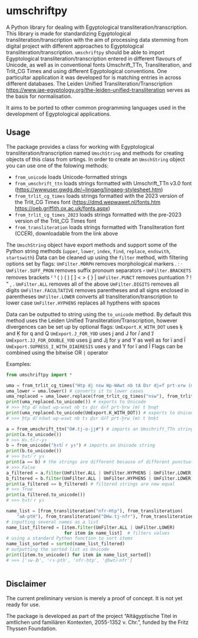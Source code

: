 # umschriftpy
A Python library for dealing with Egyptological transliteration/transcription.
This library is made for standardizing Egyptological transliteration/transcription with the aim of processing data stemming from digital project with different approaches to Egyptological transliteration/transcription.
`umschriftpy` should be able to import Egyptological transliteration/transcription entered in different flavours of Unicode, as well as in conventional fonts Umschrift_TTn, Transliteration, and Trlit_CG Times and using different Egyptological conventions.
One particultar application it was developed for is matching entries in across different databases.
The Leiden Unified Transliteration/Transcription https://www.iae-egyptology.org/the-leiden-unified-transliteration serves as the basis for normalisation.

It aims to be ported to other common programming languages used in the development of Egyptological applications. 

## Usage

The package provides a class for working with Egyptological transliteration/transcription named `UmschString` and methods for creating objects of this class from srtings.
In order to create an `UmschString` object you can use one of the folowing methods: 
- `from_unicode` loads Unicode-formatted strings
- `from_umschrift_ttn` loads strings formatted with Umschrift_TTn v3.0 font (https://wwwuser.gwdg.de/~lingaeg/lingaeg-stylesheet.htm)
- `from_trlit_cg_times` loads strings formatted with the 2023 version of the Trlit_CG Times font (https://dmd.wepwawet.nl/fonts.htm https://oeb.griffith.ox.ac.uk/fonts.aspx)
- `from_trlit_cg_times_2023` loads strings formatted with the pre-2023 version of the Trlit_CG Times font
- `from_transliteration` loads strings formatted with Transliteration font (CCER), downloadable from the link above

The `UmschString` object have export methods and support some of the Python string methods (`upper`, `lower`, `index`, `find`, `replace`, `endswith`, `startswith`)
Data can be cleaned up using the `filter` method, with filtering options set by flags:
`UmFilter.MORPH` removes morphological markers . : ·
`UmFilter.SUFF_PRON` removes suffix pronoum separators ⸗
`UmFilter.BRACKETS` removes brackets ⸢ ⸣ ⟨ ⟩ ( ) [ ] < > { } |
`UmFilter.PUNCT` removes puntuation ? ! " , .
`UmFilter.ALL` removes all of the above
`UmFilter.DIGITS` removes all digits
`UmFilter.FACULTATIVE` removes parentheses and all signs enclosed in parentheses
`UmFilter.LOWER` converts all transliteration/transcription to lower case
`UmFilter.HYPHENS` replaces all hypthens with spaces

Data can be outputted to string using the `to_unicode` method. By default this method uses the Leiden Unified Transliteration/Transcription, however divergences can be set up by optional flags: 
`UmExport.K_WITH_DOT` uses ḳ and Ḳ for q and Q
`UmExport.J_FOR_YOD`  uses j and J for ꞽ and Ꞽ
`UmExport.JJ_FOR_DOUBLE_YOD`  uses jj and Jj for y and Y as well as for ï and Ï
`UmExport.SUPRESS_I_WITH_DIAERESIS`  uses y and Y for ï and Ï
Flags can be combined using the bitwise OR `|` operator

Examples: 
```python
from umschriftpy import *

uma = from_trlit_cg_times("Htp dj nsw Wp-WAwt nb tA Dsr dj=f prt-xrw (m) t Hnqt") # imports a Trlit_CG Times string 
uma_lower = uma.lower() # converts it to lower cases
uma_replaced = uma_lower.replace(from_trlit_cg_times("nsw"), from_trlit_cg_times("njswt")) # replaces a word
print(uma_replaced.to_unicode()) # exports to Unicode
# >>> ḥtp dꞽ nꞽswt wp-wꜣwt nb tꜣ ḏsr dꞽ⸗f prt-ḫrw (m) t ḥnqt
print(uma_replaced.to_unicode(UmExport.K_WITH_DOT)) # exports to Unicode with a special option (ḳ instead of q)
# >>> ḥtp dꞽ nꞽswt wp-wꜣwt nb tꜣ ḏsr dꞽ⸗f prt-ḫrw (m) t ḥnḳt

a = from_umschrift_ttn("O#.tj-o-jj#") # imports an Umschrift_TTn string
print(a.to_unicode())
# >>> Ḥꜣ.tꞽ-ꜥ-yꜣ
b = from_unicode("ḥꜣtꞽ ꜥ yꜣ") # imports an Unicode string
print(b.to_unicode())
# >>> ḥꜣtꞽ ꜥ yꜣ
print(a == b) # the strings are different because of different punctuation, lowercase and uppercase letters
# >>> False
a_filtered = a.filter(UmFilter.ALL | UmFilter.HYPHENS | UmFilter.LOWER)
b_filtered = b.filter(UmFilter.ALL | UmFilter.HYPHENS | UmFilter.LOWER) # filters strings
print(a_filtered == b_filtered) # filtered strings are now equal
# >>> True
print(a_filtered.to_unicode())
# >>> ḥꜣtꞽ ꜥ yꜣ

name_list = [from_transliteration("nfr-Htp"), from_transliteration(
    "aA-ptH"), from_transliteration("DHw.tj-nfr"), from_transliteration("Aw-jb")]
# inputting several names as a list
name_list_filtered = [item.filter(UmFilter.ALL | UmFilter.LOWER)
                      for item in name_list]  # filters values
# using a standard Python function to sort items
name_list_sorted = sorted(name_list_filtered)
# outputting the sorted list as Unicode
print([item.to_unicode() for item in name_list_sorted])
# >>> ['ꜣw-ꞽb', 'ꜥꜣ-ptḥ', 'nfr-ḥtp', 'ḏḥwtꞽ-nfr']



```


## Disclaimer
The current preliminary version is merely a proof of concept. It is not yet ready for use. 

The package is developed as part of the project “Altägyptische Titel in amtlichen und familiären Kontexten, 2055-1352 v. Chr.”, funded by the Fritz Thyssen Foundation.